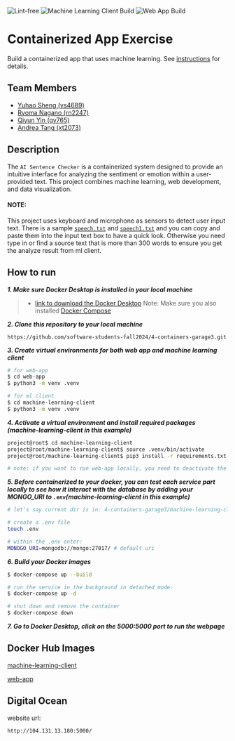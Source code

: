 ![Lint-free](https://github.com/nyu-software-engineering/containerized-app-exercise/actions/workflows/lint.yml/badge.svg)
![Machine Learning Client Build](https://github.com/software-students-fall2024/5-final-garage4/actions/workflows/ml-client.yml/badge.svg)
![Web App Build](https://github.com/software-students-fall2024/5-final-garage4/actions/workflows/web-app.yml/badge.svg)

# Containerized App Exercise

Build a containerized app that uses machine learning. See [instructions](./instructions.md) for details.


## Team Members

- [Yuhao Sheng (ys4689)](https://github.com/imyhalex)
- [Ryoma Nagano (rn2247)](https://github.com/RYOMA-NAGANO)
- [Qiyun Yin (qy765)](https://github.com/Bryccce)
- [Andrea Tang (xt2073)](https://github.com/AndreaTang123)

## Description

The `AI Sentence Checker` is a containerized system designed to provide an intuitive interface for analyzing the sentiment or emotion within a user-provided text. This project combines machine learning, web development, and data visualization.



#### NOTE:
This project uses keyboard and microphone as sensors to detect user input text. There is a sample [`speech.txt`](https://github.com/software-students-fall2024/4-containers-garage3/blob/main/speech1.txt) and [`speech1.txt`](https://github.com/software-students-fall2024/4-containers-garage3/blob/main/speech.txt) and you can copy and paste them into the input text box to have a quick look. Otherwise you need type in or find a source text that is more than 300 words to ensure you get the analyze result from ml client.

## How to run

___1. Make sure Docker Desktop is installed in your local machine___
> - [link to download the Docker Desktop](https://www.docker.com/products/docker-desktop/)
Note: Make sure you also installed [Docker Compose](https://docs.docker.com/compose/)

___2. Clone this repository to your local machine___
```text
https://github.com/software-students-fall2024/4-containers-garage3.git
```

___3. Create virtual environments for both web app and machine learning client___
```bash
# for web-app
$ cd web-app
$ python3 -m venv .venv

# for ml client
$ cd machine-learning-client
$ python3 -m venv .venv
```
___4. Activate a virtual environment and install required packages (machine-learning-client in this example)___
```bash
project@root$ cd machine-learning-client
project@root/machine-learning-client$ source .venv/bin/activate
project@root/machine-learning-client$ pip3 install -r requirements.txt

# note: if you want to run web-app locally, you need to deactivate the ml's virtual environment first and do the aforementioned step again
```
___5. Before containerized to your docker, you can test each service part locally to see how it interact with the database by adding your MONGO_URI to `.env`(machine-learning-client in this example)___
```bash
# let's say current dir is in: 4-containers-garage3/machine-learning-client

# create a .env file
touch .env

# within the .env enter:
MONOGO_URI=mongodb://mongo:27017/ # default uri
```

___6. Build your Docker images___
```bash
$ docker-compose up --build

# run the service in the background in detached mode:
$ docker-compose up -d

# shut down and remove the container
$ docker-compose down
```
___7. Go to Docker Desktop, click on the 5000:5000 port to run the webpage___

## Docker Hub Images
[machine-learning-client](https://hub.docker.com/r/imyhalex/ml-client)

[web-app](https://hub.docker.com/r/imyhalex/web-app)

## Digital Ocean

website url:
```text
http://104.131.13.180:5000/
```
